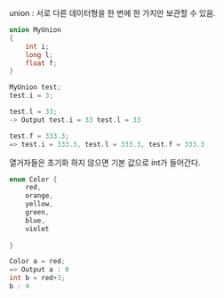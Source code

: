 union : 서로 다른 데이터형을 한 번에 한 가지만 보관할 수 있음.

```cpp
union MyUnion
{
	int i;
	long l;
	float f;
}

MyUnion test;
test.i = 3;

test.l = 33;
-> Output test.i = 33 test.l = 33

test.f = 333.3;
=> test.i = 333.3, test.l = 333.3, test.f = 333.3
```


열거자들은 초기화 하지 않으면 기본 값으로 int가 들어간다.
```cpp
enum Color {
	red,
	orange,
	yellow,
	green,
	blue,
	violet
	
}

Color a = red;
=> Output a : 0
int b = red+3;
b : 4
```